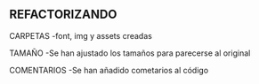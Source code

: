 REFACTORIZANDO
--------------------------

CARPETAS
-font, img y assets creadas

TAMAÑO
-Se han ajustado los tamaños para parecerse al original

COMENTARIOS
-Se han añadido cometarios al código

